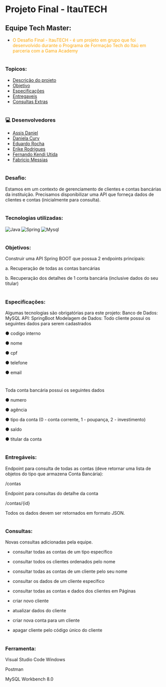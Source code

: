
# Projeto Final - ItauTECH
## Equipe Tech Master:

- <p style="color: orange;">O Desafio Final - ItauTECH - é um projeto em grupo que foi desenvolvido durante o Programa de Formação Tech do Itaú em parceria com a Gama Academy</p>

#
### Topicos:

- [Descrição do projeto](#Desafio)
- [Objetivo ](#Objetivos)
- [Especificações](#Especificações)
- [Entregaveis](#Entregáveis)
- [Consultas Extras](#Consultas)


#
### 💻 Desenvolvedores 

- [Assis Daniel](https://github.com/AssDan)
- [Daniela Cury](https://github.com/danicury06)
- [Eduardo Rocha](https://github.com/syaoranea)
- [Erike Rodrigues](https://github.com/Erike-Rodrigues)
- [Fernando Kendi Utida](https://github.com/fedkendi)
- [Fabricio Messias](https://github.com/FabricioMessias)

#
### Desafio:

Estamos em um contexto de gerenciamento de clientes e contas bancárias da instituição.
Precisamos disponibilizar uma API que forneça dados de clientes e contas (inicialmente para
consulta).
#

### Tecnologias utilizadas: 

<div style="display: inline_block">
    <img align="center" alt="Java" src="https://img.shields.io/badge/Java-ED8B00?style=for-the-badge&logo=java&logoColor=white" />
    <img align="center" alt="Spring" src="https://img.shields.io/badge/Spring-6DB33F?style=for-the-badge&logo=spring&logoColor=white" />
    <img align="center" alt="Mysql" src="https://img.shields.io/badge/MySQL-00000F?style=for-the-badge&logo=mysql&logoColor=white" />
</div>

#

### Objetivos:
Construir uma API Spring BOOT que possua 2 endpoints principais:

a. Recuperação de todas as contas bancárias

b. Recuperação dos detalhes de 1 conta bancária (inclusive dados do seu titular)
#

### Especificações:

Algumas tecnologias são obrigatórias para este projeto:
Banco de Dados: MySQL
API: SpringBoot
Modelagem de Dados:
Todo cliente possui os seguintes dados para serem cadastrados

● codigo interno

● nome

● cpf

● telefone

● email
#

Toda conta bancária possui os seguintes dados

● numero

● agência

● tipo da conta (0 - conta corrente, 1 - poupança, 2 - investimento)

● saldo

● titular da conta
#

### Entregáveis:

Endpoint para consulta de todas as contas (deve retornar uma lista de objetos do tipo
que armazena Conta Bancária):

/contas

Endpoint para consultas do detalhe da conta

/contas/{id}

Todos os dados devem ser retornados em formato JSON.

#
### Consultas:
 Novas consultas adicionadas pela equipe.

- consultar todas as contas de um tipo específico

- consultar todos os clientes ordenados pelo nome

- consultar todas as contas de um cliente pelo seu nome

- consultar os dados de um cliente específico

- consultar todas as contas e dados dos clientes em Páginas

- criar novo cliente

- atualizar dados do cliente

- criar nova conta para um cliente

- apagar cliente pelo código único do cliente

#
### Ferramenta:

Visual Studio Code Windows

Postman

MySQL Workbench 8.0







